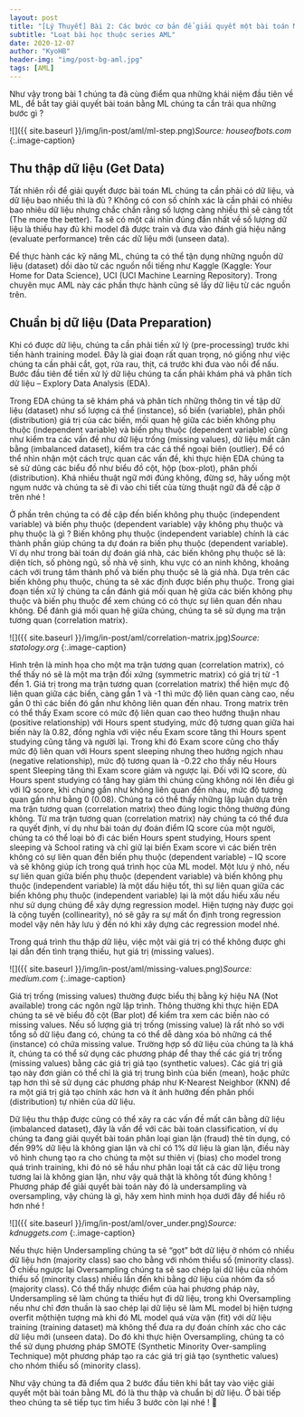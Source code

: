 ```yaml
---
layout: post
title: "[Lý Thuyết] Bài 2: Các bước cơ bản để giải quyết một bài toán ML"
subtitle: "Loạt bài học thuộc series AML"
date: 2020-12-07
author: "KyoHB"
header-img: "img/post-bg-aml.jpg"
tags: [AML]
---
```


Như vậy trong bài 1 chúng ta đã cùng điểm qua những khái niệm đầu tiên về ML, để bắt tay giải quyết bài toán bằng ML chúng ta cần trải qua những bước gì ?

![]({{ site.baseurl }}/img/in-post/aml/ml-step.png)*Source: houseofbots.com*
{:.image-caption}

## Thu thập dữ liệu (Get Data)

Tất nhiên rồi để giải quyết được bài toán ML chúng ta cần phải có dữ liệu, và dữ liệu bao nhiều thì là đủ ? Không có con số chính xác là cần phải có nhiêu bao nhiêu dữ liệu nhưng chắc chắn rằng số lượng càng nhiều thì sẽ càng tốt (The more the better). Ta sẽ có một cái nhìn đúng đắn nhất về số lượng dữ liệu là thiếu hay đủ khi model đã được train và đưa vào đánh giá hiệu năng (evaluate performance) trên các dữ liệu mới (unseen data).

Để thực hành các kỹ năng ML, chúng ta có thể tận dụng những nguồn dữ liệu (dataset) dồi dào từ các nguồn nổi tiếng như Kaggle (Kaggle: Your Home for Data Science), UCI (UCI Machine Learning Repository). Trong chuyên mục AML này các phần thực hành cũng sẽ lấy dữ liệu từ các nguồn trên.

## Chuẩn bị dữ liệu (Data Preparation)

Khi có được dữ liệu, chúng ta cần phải tiền xử lý (pre-processing) trước khi tiến hành training model. Đây là giai đoạn rất quan trọng, nó giống như việc chúng ta cần phải cắt, gọt, rửa rau, thịt, cá trước khi đưa vào nồi để nấu. Bước đầu tiên để tiền xử lý dữ liệu chúng ta cần phải khám phá và phân tích dữ liệu – Explory Data Analysis (EDA).

Trong EDA chúng ta sẽ khám phá và phân tích những thông tin về tập dữ liệu (dataset) như số lượng cá thể (instance), số biến (variable), phân phối (distribution) giá trị của các biến, mối quan hệ giữa các biến không phụ thuộc (independent variable) và biến phụ thuộc (dependent variable) cũng như kiểm tra các vấn đề như dữ liệu trống (missing values), dữ liệu mất cân bằng (imbalanced dataset), kiểm tra các cá thể ngoại biên (outlier). Để có thể nhìn nhận một cách trực quan các vấn đề, khi thực hiện EDA chúng ta sẽ sử dũng các biểu đồ như biểu đồ cột, hộp (box-plot), phân phối (distribution). Khá nhiều thuật ngữ mới đúng không, đừng sợ, hãy uống một ngụm nước và chúng ta sẽ đi vào chi tiết của từng thuật ngữ đã đề cập ở trên nhé !

Ở phần trên chúng ta có đề cập đến biến không phụ thuộc (independent variable) và biến phụ thuộc (dependent variable) vậy không phụ thuộc và phụ thuộc là gì ? Biến không phụ thuộc (independent variable) chính là các thành phần giúp chúng ta dự đoán ra biến phụ thuộc (dependent variable). Ví dụ như trong bài toán dự đoán giá nhà, các biến không phụ thuộc sẽ là: diện tích, số phòng ngủ, số nhà vệ sinh, khu vực có an ninh không, khoảng cách với trung tâm thành phố và biến phụ thuộc sẽ là giá nhà. Dựa trên các biến không phụ thuộc, chúng ta sẽ xác định được biến phụ thuộc. Trong giai đoạn tiền xử lý chúng ta cần đánh giá mối quan hệ giữa các biến không phụ thuộc và biến phụ thuộc để xem chúng có có thực sự liên quan đến nhau không. Để đánh giá mối quan hệ giữa chúng, chúng ta sẽ sử dụng ma trận tương quan (correlation matrix).

![]({{ site.baseurl }}/img/in-post/aml/correlation-matrix.jpg)*Source: statology.org*
{:.image-caption}

Hình trên là minh họa cho một ma trận tương quan (correlation matrix), có thể thấy nó sẽ là một ma trận đối xứng (symmetric matrix) có giá trị từ -1 đến 1. Giá trị trong ma trận tương quan (correlation matrix) thể hiện mực độ liên quan giữa các biến, càng gần 1 và -1 thì mức độ liên quan càng cao, nếu gần 0 thì các biến đó gần như không liên quan đến nhau. Trong matrix trên có thể thấy Exam score có mức độ liên quan cao theo hướng thuận nhau (positive relationship) với Hours spent studying, mức độ tương quan giữa hai biến này là 0.82, đồng nghĩa với việc nếu Exam score tăng thì Hours spent studying cũng tăng và người lại. Trong khi đó Exam score cũng cho thấy mức độ liên quan với Hours spent sleeping nhưng theo hướng ngịch nhau (negative relationship), mức độ tương quan là -0.22 cho thấy nếu Hours spent Sleeping tăng thì Exam score giảm và ngược lại. Đối với IQ score, dù Hours spent studying có tăng hay giảm thì chúng cũng không nói lên điều gì với IQ score, khi chúng gần như không liên quan đến nhau, mức độ tương quan gần như bằng 0 (0.08). Chúng ta có thể thấy những lập luận dựa trên ma trận tương quan (correlation matrix) theo đúng logic thông thường đúng không. Từ ma trận tương quan (correlation matrix) này chúng ta có thể đưa ra quyết định, ví dụ như bài toán dự đoán điểm IQ score của một người, chúng ta có thể loại bỏ đi các biến Hours spent studying, Hours spent sleeping và School rating và chỉ giữ lại biến Exam score vì các biến trên không có sự liên quan đến biến phụ thuộc (dependent variable) – IQ score và sẽ không giúp ích trong quá trình học của ML model. Một lưu ý nhỏ, nếu sự liên quan giữa biến phụ thuộc (dependent variable) và biến không phụ thuộc (independent variable) là một dấu hiệu tốt, thì sự liên quan giữa các biến không phụ thuộc (independent variable) lại là một dấu hiếu xấu nếu như sử dụng chúng để xây dựng regression model. Hiện tượng này được gọi là cộng tuyến (collinearity), nó sẽ gây ra sự mất ổn định trong regression model vậy nên hãy lưu ý đến nó khi xây dựng các regression model nhé.

Trong quá trình thu thập dữ liệu, việc một vài giá trị có thể không được ghi lại dẫn đến tình trạng thiếu, hụt giá trị (missing values).

![]({{ site.baseurl }}/img/in-post/aml/missing-values.png)*Source: medium.com*
{:.image-caption}

Giá trị trống (missing values) thường được biểu thị bằng ký hiệu NA (Not available) trong các ngôn ngữ lập trình. Thông thường khi thực hiện EDA chúng ta sẽ vẽ biểu đồ cột (Bar plot) để kiểm tra xem các biến nào có missing values. Nếu số lượng giá trị trống (missing value) là rất nhỏ so với tổng số dữ liệu đang có, chúng ta có thể dễ dàng xóa bỏ những cá thể (instance) có chứa missing value. Trường hợp số dữ liệu của chúng ta là khá ít, chúng ta có thể sử dụng các phương pháp để thay thế các giá trị trống (missing values) bằng các giá trị giả tạo (synthetic values). Các giá trị giả tạo này đơn giản có thể chỉ là giá trị trung bình của biến (mean), hoặc phức tạp hơn thì sẽ sử dụng các phương pháp như K-Nearest Neighbor (KNN) để ra một giá trị giả tạo chính xác hơn và ít ảnh hưởng đến phân phối (distribution) tự nhiên của dữ liệu.

Dữ liệu thu thập được cũng có thể xảy ra các vấn đề mất cân bằng dữ liệu (imbalanced dataset), đây là vấn đề với các bài toán classification, ví dụ chúng ta đang giải quyết bài toán phân loại gian lận (fraud) thẻ tín dụng, có đến 99% dữ liệu là không gian lận và chỉ có 1% dữ liệu là gian lận, điều này vô hình chung tạo ra cho chúng ta một sư thiên vị (bias) cho model trong quá trình training, khi đó nó sẽ hầu như phân loại tất cả các dữ liệu trong tương lai là không gian lận, như vậy quả thật là không tốt đúng không ! Phương pháp để giải quyết bài toán này đó là undersampling và oversampling, vậy chúng là gì, hãy xem hình minh họa dưới đây để hiểu rõ hơn nhé !

![]({{ site.baseurl }}/img/in-post/aml/over_under.png)*Source: kdnuggets.com*
{:.image-caption}

Nếu thực hiện Undersampling chúng ta sẽ “gọt” bớt dữ liệu ở nhóm có nhiều dữ liệu hơn (majority class) sao cho bằng với nhóm thiểu số (minority class). Ở chiều ngược lại Oversampling chúng ta sẽ sao chép lại dữ liệu của nhóm thiểu số (minority class) nhiều lần đến khi bằng dữ liệu của nhóm đa số (majority class). Có thể thấy nhược điểm của hai phương pháp này, Undersampling sẽ làm chúng ta thiếu hụt đi dữ liệu, trong khi Oversampling nếu như chỉ đơn thuần là sao chép lại dữ liệu sẽ làm ML model bị hiện tượng overfit mộthiện tượng mà khi đó ML model quá vừa vặn (fit) với dữ liệu training (training dataset) mà không thể đưa ra dự đoán chính xác cho các dữ liệu mới (unseen data). Do đó khi thực hiện Oversampling, chúng ta có thể sử dụng phương pháp SMOTE (Synthetic Minority Over-sampling Technique) một phương pháp tạo ra các giá trị giả tạo (synthetic values) cho nhóm thiểu số (minority class).

Như vậy chúng ta đã điểm qua 2 bước đầu tiên khi bắt tay vào việc giải quyết một bài toán bằng ML đó là thu thập và chuẩn bị dữ liệu. Ở bài tiếp theo chúng ta sẽ tiếp tục tìm hiểu 3 bước còn lại nhé ! 💪